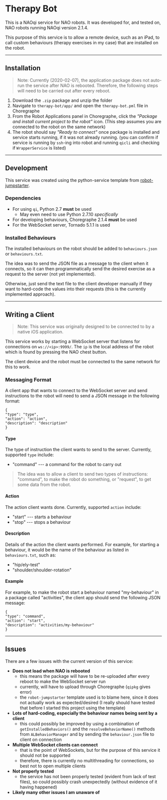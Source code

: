 
# Therapy Bot
This is a NAOqi service for NAO robots. It was developed for, and tested on, NAO robots running NAOqi version 2.1.4.

This purpose of this service is to allow a remote device, such as an iPad, to call custom behaviours (therapy exercises in my case) that are installed on the robot.

---

## Installation
> Note: Currently (2020-02-07), the application package does not auto-run the service after NAO is rebooted. 
> Therefore, the following steps will need to be carried out after every reboot.

1. Download the `.zip` package and unzip the folder
2. Navigate to `therapy-bot/app/` and open the `therapy-bot.pml` file in Choregraphe
3. From the Robot Applications panel in Choregraphe, click the *"Package and install current project to the robot"* icon. (This step assumes you are connected to the robot on the same network)
4. The robot should say *"Ready to connect"* once package is installed and service starts running, if it was not already running. (you can confirm if service is running by `ssh`-ing into robot and running `qicli` and checking if `WrapperService` is listed)

---

## Development
This service was created using the python-service template from [robot-jumpstarter](https://github.com/pepperhacking/robot-jumpstarter).

### Dependencies
- For using `qi`, Python 2.7 **must** be used
  - May even need to use Python 2.7.10 *specifically*
- For developing behaviours, Choregraphe 2.1.4 **must** be used
- For the WebSocket server, Tornado 5.1.1 is used

### Installed Behaviours
The installed behaviours on the robot should be added to `behaviours.json` or `behaviours.txt`. 

The idea was to send the JSON file as a message to the client when it connects, so it can then programmatically send the desired exercise as a request to the server (not yet implemented).

Otherwise, just send the text file to the client developer manually if they want to hard-code the values into their requests (this is the currently implemented approach).

---

## Writing a Client
> Note: This service was originally designed to be connected to by a native iOS application.

This service works by starting a WebSocket server that listens for connections on `ws://<ip>:9999/`. The `ip` is the local address of the robot which is found by pressing the NAO chest button. 

The client device and the robot must be connected to the same network for this to work.

### Messaging Format
A client app that wants to connect to the WebSocket server and send instructions to the robot will need to send a JSON message in the following format:
```
{
"type": "type",
"action": "action",
"description": "description"
}
```

#### Type
The type of instruction the client wants to send to the server. Currently, supported `type` include:

- "command" --- a command for the robot to carry out

> The idea was to allow a client to send two types of instructions: "command", to make the robot do something, or "request", to get some data from the robot. 

#### Action
The action client wants done. Currently, supported `action` include:

- "start" --- starts a behaviour
- "stop" --- stops a behaviour

#### Description
Details of the action the client wants performed. For example, for starting a behaviour, it would be the name of the behaviour as listed in `behaviours.txt`, such as:

- "hip/ely-test"
- "shoulder/shoulder-rotation"

#### Example
For example, to make the robot start a behaviour named "my-behaviour" in a package called "activities", the client app should send the following JSON message:

```
{
"type": "command",
"action": "start",
"description": "activities/my-behaviour"
}
```

---

## Issues

There are a few issues with the current version of this service:

- **Does not load when NAO is rebooted**
  - this means the package will have to be re-uploaded after every reboot to make the WebSocket server run 
  - currently, will have to upload through Choregraphe (`qipkg` gives error)
  - the `robot-jumpstarter` template used is to blame here, since it does not actually work as expected/desired (I really should have tested that before I started this project using the template)
- **Lots of hard-coding, especially the behaviour names being sent by a client**
  - this could possibly be improved by using a combination of `getInstalledBehaviors()` and the `resolveBehaviorName()` methods from `ALBehaviorManager` and by sending the `behaviour.json` file to client on connection
- **Multiple WebSocket clients can connect** 
  - that is the point of WebSockets, but for the purpose of this service it should not be supported
  - therefore, there is currently no multithreading for connections, so best not to open multiple clients
- **Not properly tested**
  - the service has not been properly tested (evident from lack of test files), so could possibly crash unexpectedly (without evidence of it having happened)
 - **Likely many other issues I am unaware of**

 